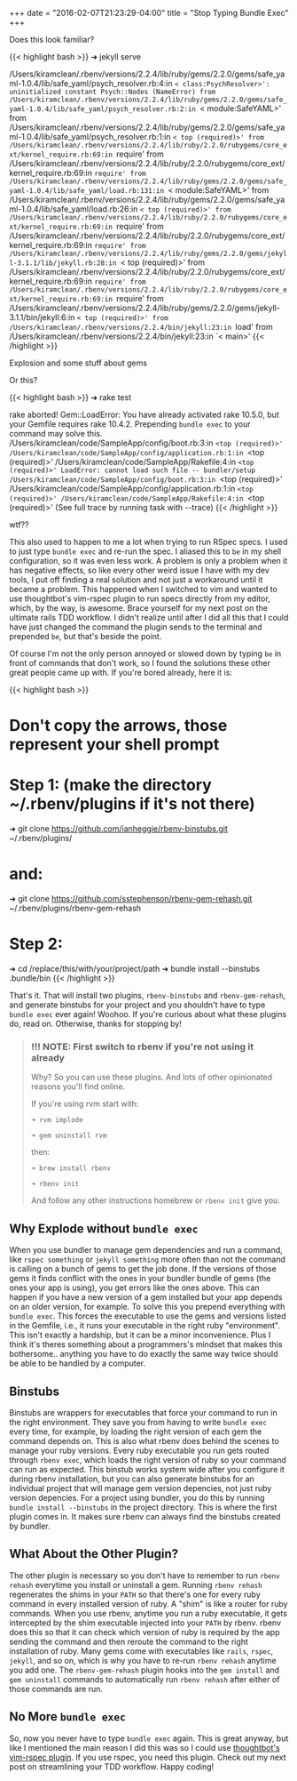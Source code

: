 +++
date = "2016-02-07T21:23:29-04:00"
title = "Stop Typing Bundle Exec"
+++

Does this look familiar?

{{< highlight bash >}}
➜ jekyll serve

/Users/kiramclean/.rbenv/versions/2.2.4/lib/ruby/gems/2.2.0/gems/safe_yaml-1.0.4/lib/safe_yaml/psych_resolver.rb:4:in `< class:PsychResolver>': uninitialized constant Psych::Nodes (NameError)
    from /Users/kiramclean/.rbenv/versions/2.2.4/lib/ruby/gems/2.2.0/gems/safe_yaml-1.0.4/lib/safe_yaml/psych_resolver.rb:2:in `< module:SafeYAML>'
    from /Users/kiramclean/.rbenv/versions/2.2.4/lib/ruby/gems/2.2.0/gems/safe_yaml-1.0.4/lib/safe_yaml/psych_resolver.rb:1:in `< top (required)>'
    from /Users/kiramclean/.rbenv/versions/2.2.4/lib/ruby/2.2.0/rubygems/core_ext/kernel_require.rb:69:in `require'
    from /Users/kiramclean/.rbenv/versions/2.2.4/lib/ruby/2.2.0/rubygems/core_ext/kernel_require.rb:69:in `require'
    from /Users/kiramclean/.rbenv/versions/2.2.4/lib/ruby/gems/2.2.0/gems/safe_yaml-1.0.4/lib/safe_yaml/load.rb:131:in `< module:SafeYAML>'
    from /Users/kiramclean/.rbenv/versions/2.2.4/lib/ruby/gems/2.2.0/gems/safe_yaml-1.0.4/lib/safe_yaml/load.rb:26:in `< top (required)>'
    from /Users/kiramclean/.rbenv/versions/2.2.4/lib/ruby/2.2.0/rubygems/core_ext/kernel_require.rb:69:in `require'
    from /Users/kiramclean/.rbenv/versions/2.2.4/lib/ruby/2.2.0/rubygems/core_ext/kernel_require.rb:69:in `require'
    from /Users/kiramclean/.rbenv/versions/2.2.4/lib/ruby/gems/2.2.0/gems/jekyll-3.1.1/lib/jekyll.rb:28:in `< top (required)>'
    from /Users/kiramclean/.rbenv/versions/2.2.4/lib/ruby/2.2.0/rubygems/core_ext/kernel_require.rb:69:in `require'
    from /Users/kiramclean/.rbenv/versions/2.2.4/lib/ruby/2.2.0/rubygems/core_ext/kernel_require.rb:69:in `require'
    from /Users/kiramclean/.rbenv/versions/2.2.4/lib/ruby/gems/2.2.0/gems/jekyll-3.1.1/bin/jekyll:6:in `< top (required)>'
    from /Users/kiramclean/.rbenv/versions/2.2.4/bin/jekyll:23:in `load'
    from /Users/kiramclean/.rbenv/versions/2.2.4/bin/jekyll:23:in `< main>'
{{< /highlight >}}
<p class='caption'>Explosion and some stuff about gems</p>

Or this?

{{< highlight bash >}}
➜ rake test

rake aborted!
Gem::LoadError: You have already activated rake 10.5.0, but your Gemfile requires rake 10.4.2. Prepending `bundle exec` to your command may solve this.
/Users/kiramclean/code/SampleApp/config/boot.rb:3:in `<top (required)>'
/Users/kiramclean/code/SampleApp/config/application.rb:1:in `<top (required)>'
/Users/kiramclean/code/SampleApp/Rakefile:4:in `<top (required)>'
LoadError: cannot load such file -- bundler/setup
/Users/kiramclean/code/SampleApp/config/boot.rb:3:in `<top (required)>'
/Users/kiramclean/code/SampleApp/config/application.rb:1:in `<top (required)>'
/Users/kiramclean/code/SampleApp/Rakefile:4:in `<top (required)>'
(See full trace by running task with --trace)
{{< /highlight >}}
<p class='caption'>wtf??</p>

This also used to happen to me a lot when trying to run RSpec specs. I used to just type `bundle exec` and re-run the spec. I aliased this to `be` in my shell configuration, so it was even less work. A problem is only a problem when it has negative effects, so like every other weird issue I have with my dev tools, I put off finding a real solution and not just a workaround until it became a problem. This happened when I switched to vim and wanted to use thoughtbot's vim-rspec plugin to run specs directly from my editor, which, by the way, is awesome. Brace yourself for my next post on the ultimate rails TDD workflow. I didn't realize until after I did all this that I could have just changed the command the plugin sends to the terminal and prepended `be`, but that's beside the point.

Of course I'm not the only person annoyed or slowed down by typing `be` in front of commands that don't work, so I found the solutions these other great people came up with. If you're bored already, here it is:

{{< highlight bash >}}
# Don't copy the arrows, those represent your shell prompt
# Step 1: (make the directory ~/.rbenv/plugins if it's not there)
➜ git clone https://github.com/ianheggie/rbenv-binstubs.git ~/.rbenv/plugins/
# and:
➜ git clone https://github.com/sstephenson/rbenv-gem-rehash.git ~/.rbenv/plugins/rbenv-gem-rehash

# Step 2:
➜ cd /replace/this/with/your/project/path
➜ bundle install --binstubs .bundle/bin
{{< /highlight >}}

That's it. That will install two plugins, `rbenv-binstubs` and `rbenv-gem-rehash`, and generate binstubs for your project and you shouldn't have to type `bundle exec` ever again! Woohoo. If you're curious about what these plugins do, read on. Otherwise, thanks for stopping by!

>### !!! NOTE: First switch to rbenv if you're not using it already
>Why? So you can use these plugins. And lots of other opinionated reasons you'll find online.
>
>If you're using rvm start with:
>
>`➜ rvm implode`
>
>`➜ gem uninstall rvm`
>
>then:
>
>`➜ brew install rbenv`
>
>`➜ rbenv init`
>
>And follow any other instructions homebrew or `rbenv init` give you.

## Why Explode without `bundle exec`

When you use bundler to manage gem dependencies and run a command, like `rspec something` or `jekyll something` more often than not the command is calling on a bunch of gems to get the job done. If the versions of those gems it finds conflict with the ones in your bundler bundle of gems (the ones your app is using), you get errors like the ones above. This can happen if you have a new version of a gem installed but your app depends on an older version, for example. To solve this you prepend everything with `bundle exec`. This forces the executable to use the gems and versions listed in the Gemfile, i.e., it runs your executable in the right ruby "environment". This isn't exactly a hardship, but it can be a minor inconvenience. Plus I think it's theres something about a programmers's mindset that makes this bothersome.. anything you have to do exactly the same way twice should be able to be handled by a computer.

## Binstubs

Binstubs are wrappers for executables that force your command to run in the right environment. They save you from having to write `bundle exec` every time, for example, by loading the right version of each gem the command depends on. This is also what rbenv does behind the scenes to manage your ruby versions. Every ruby executable you run gets routed through `rbenv exec`, which loads the right version of ruby so your command can run as expected. This binstub works system wide after you configure it during rbenv installation, but you can also generate binstubs for an individual project that will manage gem version depencies, not just ruby version depencies. For a project using bundler, you do this by running `bundle install --binstubs` in the project directory. This is where the first plugin comes in. It makes sure rbenv can always find the binstubs created by bundler.

## What About the Other Plugin?

The other plugin is necessary so you don't have to remember to run `rbenv rehash` everytime you install or uninstall a gem. Running `rbenv rehash` regenerates the shims in your `PATH` so that there's one for every ruby command in every installed version of ruby. A "shim" is like a router for ruby commands. When you use rbenv, anytime you run a ruby executable, it gets intercepted by the shim executable injected into your `PATH` by rbenv. rbenv does this so that it can check which version of ruby is required by the app sending the command and then reroute the command to the right installation of ruby. Many gems come with executables like `rails`, `rspec`, `jekyll`, and so on, which is why you have to re-run `rbenv rehash` anytime you add one. The `rbenv-gem-rehash` plugin hooks into the `gem install` and `gem uninstall` commands to automatically run `rbenv rehash` after either of those commands are run.

## No More `bundle exec`

So, now you never have to type `bundle exec` again. This is great anyway, but like I mentioned the main reason I did this was so I could use [thoughtbot's vim-rspec plugin](https://github.com/thoughtbot/vim-rspec). If you use rspec, you need this plugin. Check out my next post on streamlining your TDD workflow. Happy coding!
